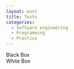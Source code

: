 ```yaml
--- 
layout: post 
title: Tests
categories:
  - Software engineering
  - Programming
  - Practice
---
```

Black Box<br />
White Box